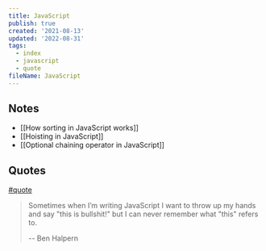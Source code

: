 ```yaml
---
title: JavaScript
publish: true
created: '2021-08-13'
updated: '2022-08-31'
tags:
  - index
  - javascript
  - quote
fileName: JavaScript
---
```

## Notes

- [[How sorting in JavaScript works]]
- [[Hoisting in JavaScript]]
- [[Optional chaining operator in JavaScript]]

## Quotes

<a href="/tags/#quote" class="tag">#quote</a> 

> Sometimes when I’m writing JavaScript I want to throw up my hands and say "this is bullshit!" but I can never remember what "this" refers to.
> 
> -- Ben Halpern

